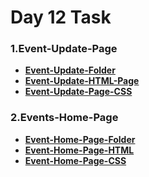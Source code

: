 # __**Day 12 Task**__

  ### 1.__Event-Update-Page__
 
  * [__Event-Update-Folder__](https://github.com/selvajr/Task-12/tree/main/Event-Update-Folder)
  * __[Event-Update-HTML-Page](https://github.com/selvajr/Task-12/blob/main/Event-Update-Folder/index.html)__
  * __[Event-Update-Page-CSS](https://github.com/selvajr/Task-12/tree/main/Event-Update-Folder/CSS)__

 ### 2.__Events-Home-Page__
  * __[Event-Home-Page-Folder](https://github.com/selvajr/Task-12/tree/main/Event-Home-Page)__
  * __[Event-Home-Page-HTML](https://github.com/selvajr/Task-12/blob/main/Event-Home-Page/index.html)__
  * __[Event-Home-Page-CSS](https://github.com/selvajr/Task-12/tree/main/Event-Home-Page/CSS)__